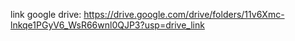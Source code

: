link google drive: https://drive.google.com/drive/folders/11v6Xmc-lnkqe1PGyV6_WsR66wnl0QJP3?usp=drive_link
